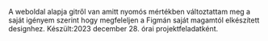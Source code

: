 A weboldal alapja gitről van amitt nyomós mértékben változtattam meg a saját igényem szerint hogy megfeleljen a Figmán saját magamtól elkészített designhez. Készült:2023 december 28. órai projektfeladatként.
